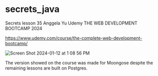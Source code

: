 # secrets_java
Secrets lesson 35 Anggela Yu Udemy THE WEB DEVELOPMENT BOOTCAMP 2024

https://www.udemy.com/course/the-complete-web-development-bootcamp/

![Screen Shot 2024-01-12 at 1 08 56 PM](https://github.com/rgc922/secrets_java/assets/116905344/714e6039-3f37-46a7-a7d8-7a5b011b5ba2)

The version showed on the course was made for Moongose despite the remaining lessons are built on Postgres. 
